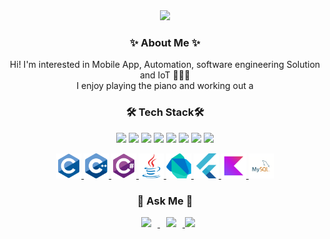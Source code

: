 <div align="center">
  <a href="https://hits.seeyoufarm.com"><img src="https://hits.seeyoufarm.com/api/count/incr/badge.svg?url=https%3A%2F%2Fgithub.com%2Fkangkangjeong%2Fhit-counter&count_bg=%2379C83D&title_bg=%23555555&icon=&icon_color=%23E7E7E7&title=hits&edge_flat=false"/></a>
  <!--<a href="https://solved.ac/kdjun97"><img src="http://mazassumnida.wtf/api/mini/generate_badge?boj=kdjun97"></a>-->
</div>

<div align="center">
  <h3>✨ About Me ✨</h3>
  Hi! I'm interested in Mobile App, Automation, software engineering Solution and IoT 📱🔐🌐<br>
  I enjoy playing the piano and working out a
  
  <h3>🛠️ Tech Stack🛠️</h3>

  <p align="center">
    <img src="https://img.shields.io/badge/C-A8B9CC?style=flat-square&logo=C&logoColor=white"/>
    <img src="https://img.shields.io/badge/C++-00599C?style=flat-square&logo=c%2B%2B&logoColor=white"/>
    <img src="https://img.shields.io/badge/CSharp-239120?style=flat-square&logo=CSharp&logoColor=white"/>
    <img src="https://img.shields.io/badge/Java-007396?style=flat-square&logo=Java&logoColor=white"/>
    <img src="https://img.shields.io/badge/Dart-0175C2?style=flat-square&logo=Dart&logoColor=white"/>
    <img src="https://img.shields.io/badge/Flutter-02569B?style=flat-square&logo=Flutter&logoColor=white"/>
    <img src="https://img.shields.io/badge/Kotlin-7C6DB2?style=flat-square&logo=Kotlin&logoColor=white"/>
    <img src="https://img.shields.io/badge/MySQL-4479A1?style=flat-square&logo=MySQL&logoColor=white"/>
  </p>

  <p align="center">
    <a href="https://www.cprogramming.com/">
      <img algin="center" alt="C" width="40" height="40" src="https://raw.githubusercontent.com/devicons/devicon/master/icons/c/c-original.svg"/>
    </a>
    <a href="https://www.w3schools.com/cpp/">
      <img algin="center" alt="C++" width="40" height="40" src="https://raw.githubusercontent.com/devicons/devicon/master/icons/cplusplus/cplusplus-original.svg"/>
    </a>
    <a href="https://www.w3schools.com/cs/">
      <img algin="center" alt="CS" width="40" height="40" src="https://raw.githubusercontent.com/devicons/devicon/master/icons/csharp/csharp-original.svg"/>
    </a>
    <a href="https://www.java.com/en">
      <img algin="center" alt="Java" width="40" height="40" src="https://raw.githubusercontent.com/devicons/devicon/master/icons/java/java-original.svg"/>
    </a>
    <a href="https://dart.dev/">
      <img algin="center" alt="Dart" width="40" height="40" src="https://raw.githubusercontent.com/devicons/devicon/master/icons/dart/dart-original.svg"/>
    </a>
    <a href="https://flutter.dev/">
      <img algin="center" alt="Flutter" width="40" height="40" src="https://raw.githubusercontent.com/devicons/devicon/master/icons/flutter/flutter-original.svg"/>
    </a>
    <a href="https://kotlinlang.org/">
      <img algin="center" alt="Kotlin" width="40" height="40" src="https://raw.githubusercontent.com/devicons/devicon/master/icons/kotlin/kotlin-original.svg"/>
    </a>
    <a href="https://www.mysql.com/">
      <img algin="center" alt="MySQL" width="40" height="40" src="https://raw.githubusercontent.com/github/explore/80688e429a7d4ef2fca1e82350fe8e3517d3494d/topics/mysql/mysql.png"/>
    </a>
  </p>
   
  <h3> 💬 Ask Me 💬 </h3>
  <p algin="center">
    <a href="https://www.instagram.com/kangkangjeong/">
      <img src="http://img.shields.io/badge/-Instagram-black?style=flat&logo=Instagram&link=https://www.instagram.com/jumy_dong/"
           style="height : auto; margin-left : 10px; margin-right : 10px;"/>
    </a>
    <a href="https://kangkangjeong.tistory.com/">
      <img src="http://img.shields.io/badge/-Tech%20Blog-655ced?style=flat&logo=github&link=https://kdjun97.github.io/"
           style="height : auto; margin-left : 10px; margin-right : 10px;"/>
    </a>
    <a href="mailto:xuying@gmail.com">
      <img src="https://img.shields.io/badge/Gmail-d14836?style=flat-square&logo=Gmail&logoColor=white&link=kdjun97@gmail.com"/>
    </a>
  </p>
</div>
